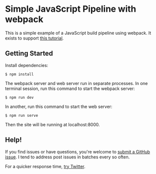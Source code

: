 # Simple JavaScript Pipeline with webpack

This is a simple example of a JavaScript build pipeline using webpack. It exists to support [this tutorial](https://www.seancdavis.com/blog/javascript-webpack-build-pipeline/).

## Getting Started

Install dependencies:

    $ npm install

The webpack server and web server run in separate processes. In one terminal session, run this command to start the webpack server:

    $ npm run dev

In another, run this command to start the web server:

    $ npm run serve

Then the site will be running at localhost:8000.

## Help!

If you find issues or have questions, you're welcome to [submit a GitHub issue](https://github.com/seancdavis/seancdavis-com/issues/new). I tend to address post issues in batches every so often.

For a quicker response time, [try Twitter](https://twitter.com/seancdavis29).
